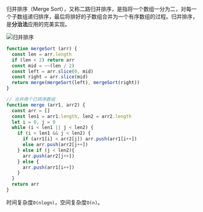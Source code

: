 归并排序（Merge Sort），又称二路归并排序，是指将一个数组一分为二，对每一个子数组递归排序，最后将排好的子数组合并为一个有序数组的过程。归并排序，是**分治法**应用的完美实现。

![归并排序](https://pic.downk.cc/item/5f02893d14195aa594c0f13d.png)

```js
function mergeSort (arr) {
  const len = arr.length
  if (len < 2) return arr
  const mid = ~~(len / 2)
  const left = arr.slice(0, mid)
  const right = arr.slice(mid)
  return merge(mergeSort(left), mergeSort(right))
}

// 合并两个已排序数组
function merge (arr1, arr2) {
  const arr = []
  const len1 = arr1.length, len2 = arr2.length
  let i = 0, j = 0
  while (i < len1 || j < len2) {
    if (i < len1 && j < len2) {
      if (arr1[i] < arr2[j]) arr.push(arr1[i++])
      else arr.push(arr2[j++])
    } else if (j < len2){
      arr.push(arr2[j++])
    } else {
      arr.push(arr1[i++])
    }
  }
  return arr
}
```

时间复杂度`O(nlogn)`，空间复杂度`O(n)`。